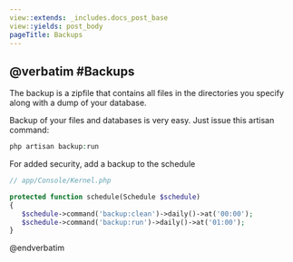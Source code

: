 ```yaml
---
view::extends: _includes.docs_post_base
view::yields: post_body
pageTitle: Backups
---
```

@verbatim
#Backups
----------

The backup is a zipfile that contains all files in the directories you specify along with a dump of your database. 


Backup of your files and databases is very easy. Just issue this artisan command:

```php
php artisan backup:run
```


For added security, add a backup to the schedule

```php
// app/Console/Kernel.php

protected function schedule(Schedule $schedule)
{
   $schedule->command('backup:clean')->daily()->at('00:00');
   $schedule->command('backup:run')->daily()->at('01:00');
}
```

@endverbatim
